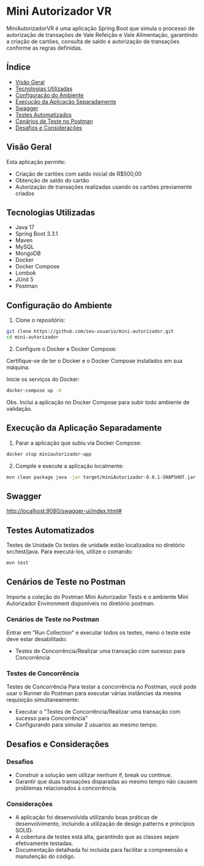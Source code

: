 # Mini Autorizador VR

MiniAutorizadorVR é uma aplicação Spring Boot que simula o processo de autorização de transações de Vale Refeição e Vale Alimentação, garantindo a criação de cartões, consulta de saldo e autorização de transações conforme as regras definidas.

## Índice

- [Visão Geral](#visão-geral)
- [Tecnologias Utilizadas](#tecnologias-utilizadas)
- [Configuração do Ambiente](#configuração-do-ambiente)
- [Execução da Aplicação Separadamente](#execução-da-aplicação-separadamente)
- [Swagger](#swagger)
- [Testes Automatizados](#testes-automatizados)
- [Cenários de Teste no Postman](#cenários-de-teste-no-postman)
- [Desafios e Considerações](#desafios-e-considerações)

## Visão Geral

Esta aplicação permite:
- Criação de cartões com saldo inicial de R$500,00
- Obtenção de saldo do cartão
- Autorização de transações realizadas usando os cartões previamente criados

## Tecnologias Utilizadas

- Java 17
- Spring Boot 3.3.1
- Maven
- MySQL
- MongoDB
- Docker
- Docker Compose
- Lombok
- JUnit 5
- Postman

## Configuração do Ambiente

1. Clone o repositório:
 ```bash
 git clone https://github.com/seu-usuario/mini-autorizador.git
 cd mini-autorizador
 ```

2. Configure o Docker e Docker Compose:

Certifique-se de ter o Docker e o Docker Compose instalados em sua máquina.

Inicie os serviços do Docker:
```bash
docker-compose up -d

```
Obs. Inclui a aplicação no Docker Compose para subir todo ambiente de validação. 

## Execução da Aplicação Separadamente

1.  Parar a aplicação que subiu via Docker Compose:
```bash
docker stop miniautorizador-app
```

2. Compile e execute a aplicação localmente:
```bash
mvn clean package java -jar target/miniAutorizador-0.0.1-SNAPSHOT.jar
```

## Swagger

[http://localhost:9080/swagger-ui/index.html#](http://localhost:9080/swagger-ui/index.html#)

## Testes Automatizados

Testes de Unidade
Os testes de unidade estão localizados no diretório src/test/java. Para executá-los, utilize o comando:
```bash
mvn test
```

## Cenários de Teste no Postman

Importe a coleção do Postman Mini Autorizador Tests e o ambiente Mini Autorizador Environment disponíveis no diretório postman.

### Cenários de Teste no Postman

Entrar em "Run Collection" e executar todos os testes, meno o teste este deve estar desabilitado:
- Testes de Concorrência/Realizar uma transação com sucesso para Concorrência

### Testes de Concorrência
Testes de Concorrência
Para testar a concorrência no Postman, você pode usar o Runner do Postman para executar várias instâncias da mesma requisição simultaneamente:
- Executar o "Testes de Concorrência/Realizar uma transação com sucesso para Concorrência" 
- Configurando para simular 2 usuarios ao mesmo tempo.


## Desafios e Considerações

### Desafios
- Construir a solução sem utilizar nenhum if, break ou continue.
- Garantir que duas transações disparadas ao mesmo tempo não causem problemas relacionados à concorrência.

### Considerações
- A aplicação foi desenvolvida utilizando boas práticas de desenvolvimento, incluindo a utilização de design patterns e princípios SOLID.
- A cobertura de testes está alta, garantindo que as classes sejam efetivamente testadas.
- Documentação detalhada foi incluída para facilitar a compreensão e manutenção do código.
